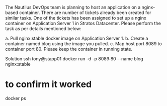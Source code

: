 
The Nautilus DevOps team is planning to host an application on a nginx-based container. There are number of tickets already been created for similar tasks. One of the tickets has been assigned to set up a nginx container on Application Server 1 in Stratos Datacenter. Please perform the task as per details mentioned below:

a. Pull nginx:stable docker image on Application Server 1.
b. Create a container named blog using the image you pulled.
c. Map host port 8089 to container port 80. Please keep the container in running state.

Solution
ssh tony@stapp01
docker run -d -p 8089:80 --name blog nginx:stable
# to confirm it worked
docker ps